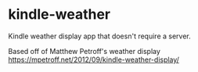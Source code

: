 # kindle-weather

Kindle weather display app that doesn't require a server.

Based off of Matthew Petroff's weather display
https://mpetroff.net/2012/09/kindle-weather-display/
